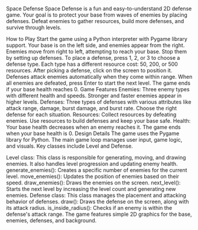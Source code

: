 Space Defense
Space Defense is a fun and easy-to-understand 2D defense game. Your goal is to protect your base from waves of enemies by placing defenses. Defeat enemies to gather resources, build more defenses, and survive through levels.

How to Play
Start the game using a Python interpreter with Pygame library support.
Your base is on the left side, and enemies appear from the right.
Enemies move from right to left, attempting to reach your base. Stop them by setting up defenses.
To place a defense, press 1, 2, or 3 to choose a defense type. Each type has a different resource cost: 50, 200, or 500 resources.
After picking a defense, click on the screen to position it.
Defenses attack enemies automatically when they come within range.
When all enemies are defeated, press Enter to start the next level.
The game ends if your base health reaches 0.
Game Features
Enemies: Three enemy types with different health and speeds. Stronger and faster enemies appear in higher levels.
Defenses: Three types of defenses with various attributes like attack range, damage, burst damage, and burst rate. Choose the right defense for each situation.
Resources: Collect resources by defeating enemies. Use resources to build defenses and keep your base safe.
Health: Your base health decreases when an enemy reaches it. The game ends when your base health is 0.
Design Details
The game uses the Pygame library for Python. The main game loop manages user input, game logic, and visuals. Key classes include Level and Defense.

Level class: This class is responsible for generating, moving, and drawing enemies. It also handles level progression and updating enemy health.
generate_enemies(): Creates a specific number of enemies for the current level.
move_enemies(): Updates the position of enemies based on their speed.
draw_enemies(): Draws the enemies on the screen.
next_level(): Starts the next level by increasing the level count and generating new enemies.
Defense class: This class manages the placement and attacking behavior of defenses.
draw(): Draws the defense on the screen, along with its attack radius.
is_inside_radius(): Checks if an enemy is within the defense's attack range.
The game features simple 2D graphics for the base, enemies, defenses, and background.
